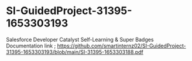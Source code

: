 # SI-GuidedProject-31395-1653303193
Salesforce Developer Catalyst Self-Learning &amp; Super Badges  Documentation link ; https://github.com/smartinternz02/SI-GuidedProject-31395-1653303193/blob/main/SI-31395-1653303188.pdf
